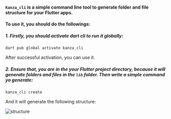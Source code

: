 #### `Kanza_cli` is a simple command line tool to generate folder and file structure for your Flutter apps. 

#### To use it, you should do the followings:

##### 1. Firstly, you should activate dart cli to run it globally:

    dart pub global activate kanza_cli
 
 After successful activation, you can use it.

##### 2. Ensure that, you are in the your Flutter project directory, because it will generate folders and files in the `lib` folder. Then write a simple command yo generate:
    
    kanza_cli create
    
    
    
And it will generate the following structure:

![structure](https://github.com/thisisyusub/kanza-cli/blob/master/screenshoots/structure.png)
